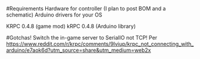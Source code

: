 #Requirements
Hardware for controller (I plan to post BOM and a schematic)
Arduino drivers for your OS

KRPC 0.4.8 (game mod)
kRPC 0.4.8 (Arduino library)

#Gotchas!
Switch the in-game server to SerialIO not TCP! Per https://www.reddit.com/r/krpc/comments/9lviup/krpc_not_connecting_with_arduino/e7aok6d?utm_source=share&utm_medium=web2x